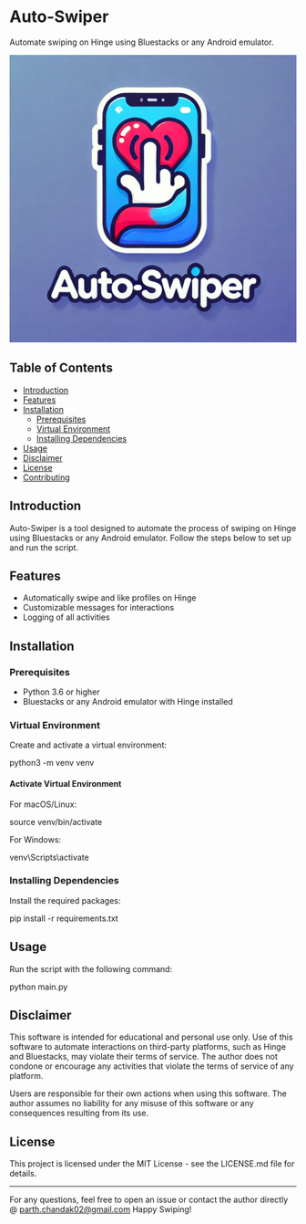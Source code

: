 # Auto-Swiper

Automate swiping on Hinge using Bluestacks or any Android emulator.

![Auto-Swiper](logo.png)

## Table of Contents

- [Introduction](#introduction)
- [Features](#features)
- [Installation](#installation)
  - [Prerequisites](#prerequisites)
  - [Virtual Environment](#virtual-environment)
  - [Installing Dependencies](#installing-dependencies)
- [Usage](#usage)
- [Disclaimer](#disclaimer)
- [License](#license)
- [Contributing](#contributing)

## Introduction

Auto-Swiper is a tool designed to automate the process of swiping on Hinge using Bluestacks or any Android emulator. Follow the steps below to set up and run the script.

## Features

- Automatically swipe and like profiles on Hinge
- Customizable messages for interactions
- Logging of all activities

## Installation

### Prerequisites

- Python 3.6 or higher
- Bluestacks or any Android emulator with Hinge installed

### Virtual Environment

Create and activate a virtual environment:

python3 -m venv venv

#### Activate Virtual Environment

For macOS/Linux:

source venv/bin/activate

For Windows:

venv\\Scripts\\activate

### Installing Dependencies

Install the required packages:

pip install -r requirements.txt

## Usage

Run the script with the following command:

python main.py

## Disclaimer

This software is intended for educational and personal use only. Use of this software to automate interactions on third-party platforms, such as Hinge and Bluestacks, may violate their terms of service. The author does not condone or encourage any activities that violate the terms of service of any platform.

Users are responsible for their own actions when using this software. The author assumes no liability for any misuse of this software or any consequences resulting from its use.

## License

This project is licensed under the MIT License - see the LICENSE.md file for details.

---

For any questions, feel free to open an issue or contact the author directly @ parth.chandak02@gmail.com
Happy Swiping!

